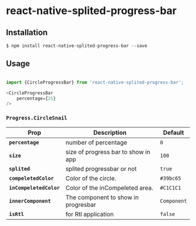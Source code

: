 # react-native-splited-progress-bar

## Installation

`$ npm install react-native-splited-progress-bar --save`

## Usage

```js

import {CircleProgressBar} from 'react-native-splited-progress-bar';

<CircleProgressBar
    percentage={25}
/>
```

### `Progress.CircleSnail`

| Prop                   | Description                                                     | Default                |
| ---------------------- | --------------------------------------------------------------- | ---------------------- |
| **`percentage`**       | number of percentage                                            | `0`                    |
| **`size`**             | size of progress bar to show in app                             | `100`                  |
| **`splited`**          | splited progressbar or not                                      | `true`                 |
| **`compeletedColor`**  | Color of the circle.                                            | `#39bc65`              |
| **`inCompeletedColor`**| Color of the inCompeleted area.                                 | `#C1C1C1`              |
| **`innerComponent`**   | The component to show in progresbar                             | `Component`            |
| **`isRtl`**            | for Rtl application                                             | `false`                |

